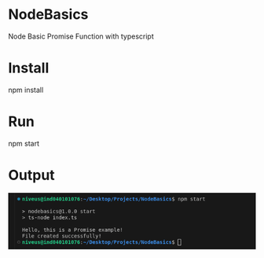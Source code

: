 # NodeBasics

Node Basic Promise Function with typescript

# Install

npm install

# Run

npm start

# Output

![alt text](<Screenshot from 2025-01-09 15-21-59.png>)
